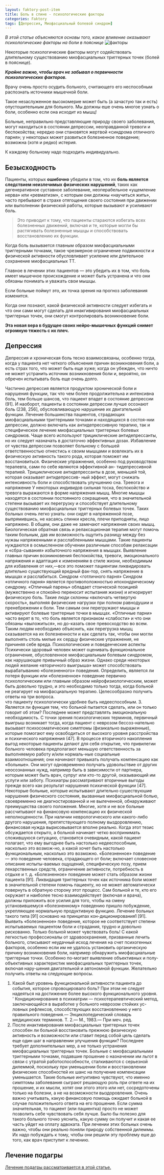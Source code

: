 ```yaml
---
layout: faktory-post-item
title: Боль в спине - психологические факторы
categories: Faktory
tags: [Депрессия, Миофасциальный болевой синдром]
---
```


*В этой статье объясняются основы того, какое влияение оказывают психологические факторы на боли в пояснице*
![факторы](/images/factory/other/psycjology.jpg)

Некоторые психологические факторы могут содействовать длительному существованию миофасциальных триггерных точек (болей в пояснице).

***Крайне важно, чтобы врач не забывал о первичности психологических факторов.***

Врачу очень просто осудить больного, считающего его неспособным распознать источники мышечной боли. 

Такое незаслуженное высокомерие может быть (а зачастую так и есть) опустошительным для больного. Мы должны еше очень многое узнать о боли, особенно если она исходит из мышц!

Больные, неправильно представляющие природу своего заболевания, могут находиться в состоянии депрессии, неоправданной тревоги и беспокойства; нередко они становятся жертвой «синдрома отличного парня»; у некоторых может развиться болезненное поведение; возможна (хотя и редко) истерия. 

К каждому больному надо подходить индивидуально.

## Безысходность
Пациенты, которых **ошибочно** убедили в том, что их **боль является следствием неизлечимых физических нарушений**, таких как дегенеративное суставное заболевание, неоперабельное «ущемление нерва» или «ревматизм», с которым они должны «научиться жить», часто пребывают в страхе отягощения своего состояния при движении или выполнении физической работы, которые вызывают и усиливают боль. 

> Это приводит к тому, что пациенты стараются избегать всех болезненных движений, включая и те, которые могли бы растягивать болезненные мышцы и способствовать восстановлению их функции. 

Когда боль вызывается главным образом миофасциальными триггерными точками, такое чрезмерное ограничение подвижности и физической активности обусловливает усиление или длительное сохранение миофасциальных ТТ.

Главное в лечении этих пациентов — это убедить их в том, что боль имеет мышечное происхождение и может быть устранена и что они обязаны понимать и уважать свои мышцы.

Если больные поймут это, их точка зрения на прогноз заболевания изменится. 

Когда они познают, какой физической активности следует избегать и что они сами могут сделать для инакгивирования миофасциальных триггерных точек, они смогут контролировать возникновение боли. 
 
**Эта новая вера в будущее своих нейро-мышечных функций снимет огромную тяжесть с их плеч.**
 
## Депрессия
Депрессия и хроническая боль тесно взаимосвязаны, особенно тогда, когда у пациента нет четкого объяснения причин возникновения боли, а есть страх того, что может быть еще хуже; когда он убежден, что ничто не может устранить источник возникновения боли и, вероятно, он обречен испытывать боль еще очень долго. 

Частично депрессия является продуктом хронической боли и нарушения функции, так что чем более продолжительна и интенсивна боль, тем больше шансов, что пациент впадет в состояние депрессии (91]. И наоборот, пациенты в состоянии депрессии лучше осознают боль (238, 256], обусловливающую нарушение их двигательной функции.
Лечение большинства пациентов, страдающих миофасциальными триггерными точками и находящихся в состоя-нии депрессии, должно включать как антидепрессивную терапию, так и специфическое лечение миофасциальных триггерных болевых синдромов. Чаще всего используют трициклические антидепрессанты, но их следует назначать в достаточно эффективных дозах. Избавление от чувства депрессии позволяет больному с большей ответственностью отнестись к своим мышцами и вовлекать их в физическую активность такого рода, которая поможет им восстановиться. Физические упражнения, особенно под руководством терапевта, сами по себе являются эффективной ан- тидепрессивной терапией. Трициклические антидепрессанты в дозе, меньшей той, которая оказывает антидепрессив- ный эффект, могут снижать интенсивность боли и способствовать улучшению сна.
Трееога и напряжение
У некоторых индивидов сильная тоска, беспокойство и тревога выражаются в форме напряжения мышц. Многие мышцы находятся в состоянии постоянного сокращения, что в значительной степени вызывает их перегрузку и способствует длительному существованию миофасциальных триггерных болевых точек. Таких больных очень легко узнать: они сидят в напряженной позе, выпрямившись, не касаясь спинки кресла, плечи приподняты, лицо напряжено. В общем, они даже не замечают напряжения своих мышц. Биологическая обратная связь и релаксационная терапия могут помочь таким больным, дав им возможность ощутить разницу между без нужаы напряженными и расслабленными мышцами. Такие пациенты нуждаются в осмысленном обучении различным способам релаксации и «сбра-сывания» избыточного напряжения в мышцах. Выявление главных причин возникновения беспокойства, тревоги, эмоционального напряжения и адаптация к изменениям в стиле жизни, необходимым для избавления от них,—все это поможет пациентам ликвидировать длительно существующий вредный фак-тор, снять напряжение в мышцах и расслабиться.
Синдром <готличного парня»
Синдром «отличного парня» является противоположностью ипохондрическому синдрому. «Отличный парень» обладает стоической позицией (мужественно и спокойно переносит испытания жизни) и игнорирует физическую боль. Такие люди склонны «включать четвертую скорость», выполняя физические нагрузки при полном равнодушии и пренебрежении к боли. Тем самым они перегружают мышцы и активируют болевые триггерные точки в мышцах.
«Отличные парни» часто верят в то, что боль является признаком «слабости» и что они обязаны «выложиться», но до-казать свое превосходство во всем. Таким людям необходимо объяснить, как перегрузка мышц сказывается на их болезненности и как сделать так, чтобы они могли выполнять столь милые их сердцу физические упражнения, не причиняя себе вреда.
Психологические и поведенческие аспекты
Психически здоровый человек может оценивать функциональное ограничение, обусловленное миофасциальным болевым синдромом, как нарушающее привычный образ жизни. Однако среди некоторых людей желание «вторичного выигрыша» может способствовать вырабатыванию «болезненного» поведения. Определить, является ли потеря функции или «болезненное» поведение первично психологическим или главным образом нейрофизиологическим, может быть довольно трудно, и это необходимо только тогда, когда больной не реагирует на миофасциальную терапию. Целесообразно получить ответы на три вопроса.    
что пациенту психологически удобнее быть недееспособным.
3.	Является ли функция тем, что больной пытается сделать, или он только говорит об этом? Последнее может представлять эмоциональную необходимость.
С точки зрения психологических терминов, первичный выигрыш возникает тогда, когда пациент с неврозом бессоз-нательно вызывает психосоматические симптомы (физикально выраженные), которые помогают ему освободиться от высокого уровня расстройства и психического напряжения (47]. В процессе вторичного накопления выгод некоторые пациенты делают для себя открытие, что привилегии больного человека предполагают меньшую ответственность за выполняемую работу и/или нормаль-ные социальные взаимоотношения; они начинают привыкать получать компенсацию как «больные». Они могут одновременно получать удовольствие от других неосознанных нужд, например быть в зависимости от партнера, которым может быть врач, супруг или кто-то другой, оказывающий им услуги или заботу. Психиатры рассматривают вторичные выгоды прежде всего как результат нарушения психической функции [47].
Некоторые больные, которые испытывают длительно сушествуюшие нарушения физического состояния, вызванные миофасциальной болью, своевременно не диагностированной и не вылеченной, обнаруживают преимущества своего положения. Многие, хотя и не все больные рассчитывают на финансовую компенсацию их физической неполноценности. При наличии неврологического или какого-либо другого нарушения, препятствующего полному выздоровлению, финансовая нужда вырисовывается вполне реально. Когда этот тезис обсуждается открыто, а больной начинает четко воспринимать сложившуюся ситуацию, становится очевидным, какой пациент полагает, что ему выгоднее быть настолько недееспособным, насколько это возмож-но, а какой хочет быть настолько функциональным, насколько это возможно.
«Болезненное» поведение — это поведение человека, страдающего от боли; включает словесное описание испыты-ваемых ощущений, специфическую позу, прием лекарственных средств, ограничение активности, потребность в отдыхе и т. д. «Болезненное» поведение может стать образом жизни пациента [91]. Ликвидация триггерных точек как источника боли может в значительной степени помочь пациенту, но не может автоматически повернуть в обратную сторону этот процесс. Сам больной и те, кто его окружает и наиболее тесно взаимодействует (включая и врача), должны приложить все усилия для того, чтобы на смену установившемуся «болезненному» поведению пришло побуждение, укрепляющее нормальную продуктивную функцию. Лечение больных такого типа [91] основано на принципах кон-диционирования1 [91].
Выявить «болезненное» поведение, которое не соответствует степени испытываемых пациентом боли и страдания, трудно и довольно рискованно. Только больной может чувствовать боль! С какой легкостью профессионалы от здравоохранения, призванные лечить больного, списывают неудачный исход лечения на счет психогенных факторов, особенно если им не удалось установить органическую причину возникновения боли, например обнаружить миофасциальные триггерные точки. Особенно по-могает выявление объективных и полу- объективных характеристик миофасциальных триггерных точек, включая нару-шения двигательной и автономной функции.
Желательно получить ответы на следующие вопросы.
1. Какой был уровень функциональной активности пациента до события, которое спровоцировало боль? При этом не следует надеяться на достижение более высокого функционального уровня.
' Кондиционирование в психиатрии — психотерапевтический метод, заключающийся в выработке у больного неврозом стойких ус-ловных рефлексов, способствующих восстановлению у него правильного поведения.— Энциклопедический словарь медицинских терминов. Т. 2.— М., 1983.— При меч. ред.
2. После инактивирования миофасциальных триггерных точек способен ли больной восстановить прежнюю физическую активность и возможности или ставит перед собой цель сделать еще один шаг в направлении улучшения функции? Последнее требует дополнительных мер, а не только устранения миофасциальных триггерных точек.
Больные с миофасциальными триггерными точками, подавшие прошение о назначении им льгот в связи с утратой работоспособности, сталкиваются с серьезной дилеммой, поскольку при уменьшении боли и восстановлении физических способностей их шанс на получение компенсации уменьшается. Такие больные интуитивно чувствуют, что именно симптомы заболевания сыграют решающую роль при ответе на их прошение, и их мысли, хотят они этого этого или нет, сосредоточены только на болезни, а не на возможности выздоровления. Очень важно учитывать, какую финансовую помощь ожидает больной в случае положительного ответа на его прошение. Если сумма значительная, то пациент (или пациентка) просто не может позволить себе чувствовать себя лучше. Было бы полезно для такого больного точно уяснить, какую сумму он получит и какая ее часть уйдет на оплату адвоката. При лечении этих больных очень важно, чтобы они реально поняли природу собственной дилеммы. Их надо побуждать к тому, чтобы они решили эту проблему еше до того, как врач приступит к лечению.




## Лечение подагры

<a href="https://prichiny.github.io/lechenie/podagra-med" target="_blank">Лечение подагры рассматривается в этой статье.</a>
